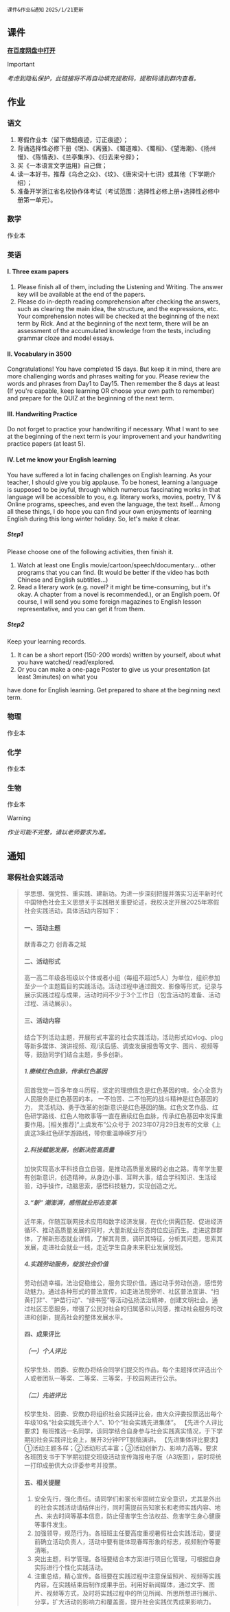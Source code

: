 `课件&作业&通知` `2025/1/21更新`

## 课件
**[在百度网盘中打开](https://pan.baidu.com/s/14VBuFbPU6buK3F1ZHeRzpw)**
> [!IMPORTANT]
> *考虑到隐私保护，此链接将不再自动填充提取码，提取码请到群内查看。*

## 作业

### 语文
1. 寒假作业本（留下做题痕迹，订正痕迹）；
2. 背诵选择性必修下册《氓》、《离骚》、《蜀道难》、《蜀相》、《望海潮》、《扬州慢》、《陈情表》、《兰亭集序》、《归去来兮辞》；
3. 买《一本语言文字运用》自己做；
4. 读一本好书，推荐《乌合之众》、《坟》、《唐宋词十七讲》或其他（下学期介绍）；
5. 准备开学浙江省名校协作体考试（考试范围：选择性必修上册+选择性必修中册第一单元）。

### 数学
作业本
### 英语

#### I. Three exam papers
1. Please finish all of them, including the Listening and Writing.
The answer key will be available at the end of the papers.
2. Please do in-depth reading comprehension after checking the answers, such as clearing the main
idea, the structure, and the expressions, etc.
Your comprehension notes will be checked at the beginning of the next term by Rick. And at the
beginning of the next term, there will be an assessment of the accumulated knowledge from the tests, including grammar cloze and model essays.

#### II. Vocabulary in 3500
Congratulations! You have completed 15 days. But keep it in mind, there are more challenging words
and phrases waiting for you.
Please review the words and phrases from Day1 to Day15. Then remember the 8 days at least (If you're capable, keep learning OR choose your own path to remember) and prepare for the QUIZ at the
beginning of the next term.

#### III. Handwriting Practice
Do not forget to practice your handwriting if necessary.
What I want to see at the beginning of the next term is your improvement and your handwriting
practice papers (at least 5).

#### IV. Let me know your English learning
You have suffered a lot in facing challenges on English learning. As your teacher, I should give you big applause. To be honest, learning a language is supposed to be joyful, through which numerous fascinating works in that language will be accessible to you, e.g. literary works, movies, poetry, TV & Online programs, speeches, and even the language, the text itself... Among all these things, I do hope you can find your own enjoyments of learning English during this long winter holiday.
So, let's make it clear.

##### Step1
Please choose one of the following activities, then finish it.
1. Watch at least one Englis movie/cartoon/speech/documentary... other programs that you can find.
(It would be better if the video has both Chinese and English subtitles...)
2. Read a literary work (e.g. novel? it might be time-consuming, but it's okay. A chapter from a novel is recommended.), or an English poem. Of course, I will send you some foreign magazines to English lesson representative, and you can get it from them.

##### Step2
Keep your learning records.
1. It can be a short report (150-200 words) written by yourself, about what you have watched/ read/explored.
2. Or you can make a one-page Poster to give us your presentation (at least 3minutes) on what you

have done for English learning.
Get prepared to share at the beginning next term.

### 物理
作业本
### 化学
作业本
### 生物
作业本

> [!WARNING]
> *作业可能不完整，请以老师要求为准。*

## 通知

### 寒假社会实践活动
> 学思想、强党性、重实践、建新功。为进一步深刻把握并落实习近平新时代中国特色社会主义思想关于实践相关重要论述，我校决定开展2025年寒假社会实践活动，具体活动内容如下：
> #### 一、活动主题
> 献青春之力 创青春之城
> #### 二、活动形式
> 高一高二年级各班级以个体或者小组（每组不超过5人）为单位，组织参加至少一个主题篇目的实践活动。活动过程中通过图文、影像等形式，记录与展示实践过程与成果，活动时间不少于3个工作日（包含活动的准备、活动过程、活动展示）。
> #### 三、活动内容
> 结合下列活动主题，开展形式丰富的社会实践活动，活动形式如vlog、plog等新多媒体、演讲视频、观/读后感、调查发展报告等文字、图片、视频等等，鼓励同学们结合主题，多多创新。
> ##### 1.赓续红色血脉，传承红色基因
> 回首我党一百多年奋斗历程，坚定的理想信念是红色基因的魂，全心全意为人民服务是红色基因的本， 一不怕苦、二不怕死的战斗精神是红色基因的力， 灵活机动、勇于改革的创新意识是红色基因的酶。红色文艺作品、红色研学路线、红色人物故事等一直在赓续红色血脉，传承红色基因中发挥重要作用。[相关推荐]“上虞发布”公众号于 2023年07月29日发布的文章《上虞这3条红色研学游路线，带你重温峥嵘岁月!》
> ##### 2.科技赋能发展，创新决胜高质量
> 加快实现高水平科技自立自强，是推动高质量发展的必由之路。青年学生要有创新意识，创造精神，从身边小事、耳畔大事，结合学科知识、生活经验，动手操作，动脑思索，感悟科技魅力，实现创造之光。
> ##### 3.“新” 潮澎湃，感悟就业形态变革
> 近年来，伴随互联网技术应用和数字经济发展，在优化供需匹配、促进经济循环、推动高质量发展的同时，大量新就业形态岗位应运而生。走进这群群体，了解新形态就业详情，了解其背景，调研其特征，分析其问题，思索其发展，走进社会就业一线，走近学生自身未来职业发展规划。
> ##### 4.实践劳动服务，绽放社会价值
> 劳动创造幸福，法治促稳维公，服务实现价值。通过动手劳动创造，感悟劳动魅力。通过各种形式的普法宣传，如走进法院旁听、社区普法宣讲、“扫黄打非”、“护苗行动”、“绿书签”等活动弘扬法治精神，创建文明社会。通过社区志愿服务，增强了公民对社会的归属感和认同感，推动社会服务的改进和创新，提高社会的整体发展水平。
> #### 四、成果评比
> ##### （一）个人评比
> 校学生处、团委、安教办将结合同学们提交的作品，每个主题择优评选出个人或者团队一等奖、二等奖、三等奖，于校园网进行公示。
> ##### （二）先进评比
> 校学生处、团委、安教办将组织社会实践评比会，由大众评委投票选出每个年级10名“社会实践先进个人”、10个“社会实践先进集体”。
> 【先进个人评比要求】每班推选一名同学，该同学结合自身参与社会实践真实情况，于下学期初社会实践评比会上，展开3分钟PPT脱稿演讲。
> 【先进集体评比要求】①活动主题多样；②活动形式丰富；③活动创新力、影响力高等。要求各班团支书于下学期初提交班级活动宣传海报电子版（A3版面），届时将统一打印成册供大众评委参考并投票。
> #### 五、相关提醒
> 1. 安全先行，强化责任。请同学们和家长牢固树立安全意识，尤其是外出的社会实践活动请结伴出行，同时需提前告知家长和老师实践内容、地点、来去时间等基本信息，防止侵害学生合法权益、危害学生身心健康等事件发生。
> 2. 加强领导，规范行为。各班班主任要高度重视暑假社会实践活动，要提前确立活动负责人，活动中要有能体现春晖形象的标志，视频制作等要清晰。
> 3. 突出主题，科学管理。各班要结合本方案进行项目化管理，可根据自身实际进行个性化实践活动。
> 4. 注重总结，精心宣传。各班要在实践过程中注意保留照片、视频等实践内容，在实践结束后制作成果手册。利用好新闻媒体，通过文字、图片、视频等方式，及时将实践过程中的所见所闻、所思所想进行展示、分享，扩大活动的影响力和覆盖面，提升社会实践优秀成果影响力。

